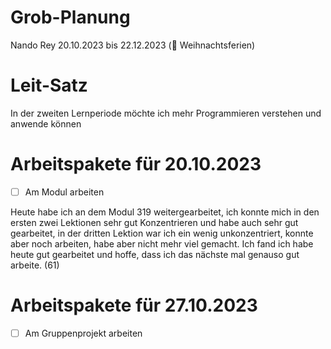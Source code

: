 # Grob-Planung

Nando Rey
20.10.2023 bis 22.12.2023 (🎄 Weihnachtsferien)

# Leit-Satz

In der zweiten Lernperiode möchte ich mehr Programmieren verstehen und anwende können

# Arbeitspakete für 20.10.2023

- [ ] Am Modul arbeiten

Heute habe ich an dem Modul 319 weitergearbeitet, ich konnte mich in den ersten zwei Lektionen sehr gut Konzentrieren und habe auch sehr gut gearbeitet, in der dritten Lektion war ich ein wenig unkonzentriert, konnte aber noch arbeiten, habe aber nicht mehr viel gemacht. Ich fand ich habe heute gut gearbeitet und hoffe, dass ich das nächste mal genauso gut arbeite. (61)

# Arbeitspakete für 27.10.2023

- [ ] Am Gruppenprojekt arbeiten
